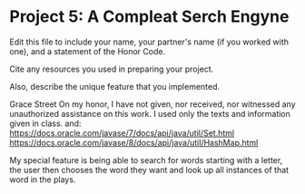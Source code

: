# Project 5: A Compleat Serch Engyne

Edit this file to include your name, your partner's name (if you worked with one), and a statement of the Honor Code.

Cite any resources you used in preparing your project.

Also, describe the unique feature that you implemented.

Grace Street
On my honor, I have not given, nor received, nor witnessed any unauthorized assistance on this work.
I used only the texts and information given in class.
and:   https://docs.oracle.com/javase/7/docs/api/java/util/Set.html
https://docs.oracle.com/javase/8/docs/api/java/util/HashMap.html

My special feature is being able to search for words starting with a letter, the user then chooses the word they want and look up all instances of that word in the plays.


